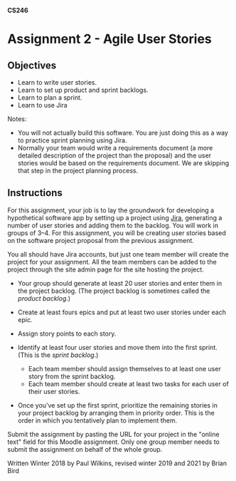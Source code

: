 **CS246**

# Assignment 2 - Agile User Stories

## Objectives

- Learn to write user stories.
- Learn to set up product and sprint backlogs.
- Learn to plan a sprint.
- Learn to use Jira

Notes: 

- You will not actually build this software. You are just doing this as a way to practice sprint planning using Jira.
- Normally your team would write a requirements document (a more detailed description of the project than the proposal) and the user stories would be based on the requirements document. We are skipping that step in the project planning process.

## Instructions

For this assignment, your job is to lay the groundwork for developing a hypothetical software app by setting up a project using [Jira](https://www.atlassian.com/software/jira), generating a number of user stories and adding them to the backlog. You will work in groups of 3&ndash;4. For this assignment, you will be creating user stories based on the software project proposal from the previous assignment.

You all should have Jira accounts, but just one team member will create the project for your assignment. All the team members can be added to the project through the site admin page for the site hosting the project.

- Your group should generate at least 20 user stories and enter them in the project backlog. (The project backlog is sometimes called the *product backlog*.)

- Create at least fours epics and put at least two user stories under each epic.
- Assign story points to each story.
- Identify at least four user stories and move them into the first sprint. (This is the *sprint backlog*.)
  - Each team member should assign themselves to at least one user story from the sprint backlog.
  - Each team member should create at least two tasks for each user of their user stories.
- Once you’ve set up the first sprint, prioritize the remaining stories in your project backlog by arranging them in priority order. This is the order in which you tentatively plan to implement them.



Submit the assignment by pasting the URL for your project in the "online text" field for this Moodle assignment. Only one group member needs to submit the assignment on behalf of the whole group.



Written Winter 2018 by Paul Wilkins, revised winter 2019 and 2021 by Brian Bird